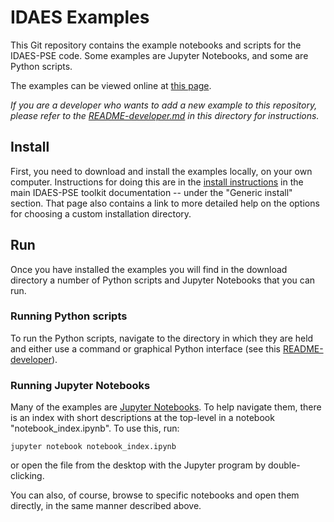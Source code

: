 # IDAES Examples

This Git repository contains the example notebooks and scripts for
the IDAES-PSE code. Some examples are Jupyter Notebooks, and
some are Python scripts.

The examples can be viewed online at 
[this page](https://IDAES.github.io/examples-pse).

*If you are a developer who wants to add a new example to this repository,
please refer to the [README-developer.md](README-developer.md)
in this directory for instructions.*

## Install

First, you need to download and install the examples locally, on your own computer.
Instructions for doing this are in the
[install instructions](https://idaes-pse.readthedocs.io/en/stable/tutorials/getting_started/index.html#generic-install)
in the main IDAES-PSE toolkit documentation -- under the "Generic install"
section. That page also contains a link to more detailed help on the
options for choosing a custom installation directory.

## Run

Once you have installed the examples you will find in the download
directory a number of Python scripts and Jupyter Notebooks that you
can run.

### Running Python scripts

To run the Python scripts, navigate to the directory in which they
are held and either use a command or graphical Python interface (see this 
[README-developer](README-developer.md)).

### Running Jupyter Notebooks

Many of the examples are [Jupyter Notebooks](https://jupyter.org).
To help navigate them, there is an index with short descriptions
at the top-level in a notebook "notebook_index.ipynb". To use this, run:

	jupyter notebook notebook_index.ipynb

or open the file from the desktop with the Jupyter program by double-clicking.

You can also, of course, browse to specific notebooks and open them directly, in the same manner described above.

